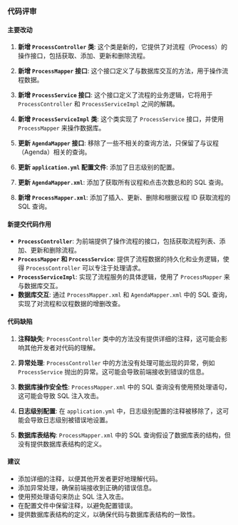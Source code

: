 ### 代码评审

#### 主要改动

1. **新增 `ProcessController` 类**: 这个类是新的，它提供了对流程（Process）的操作接口，包括获取、添加、更新和删除流程。

2. **新增 `ProcessMapper` 接口**: 这个接口定义了与数据库交互的方法，用于操作流程数据。

3. **新增 `ProcessService` 接口**: 这个接口定义了流程的业务逻辑，它将用于 `ProcessController` 和 `ProcessServiceImpl` 之间的解耦。

4. **新增 `ProcessServiceImpl` 类**: 这个类实现了 `ProcessService` 接口，并使用 `ProcessMapper` 来操作数据库。

5. **更新 `AgendaMapper` 接口**: 移除了一些不相关的查询方法，只保留了与议程（Agenda）相关的查询。

6. **更新 `application.yml` 配置文件**: 添加了日志级别的配置。

7. **更新 `AgendaMapper.xml`**: 添加了获取所有议程和点击次数总和的 SQL 查询。

8. **新增 `ProcessMapper.xml`**: 添加了插入、更新、删除和根据议程 ID 获取流程的 SQL 查询。

#### 新提交代码作用

- **`ProcessController`**: 为前端提供了操作流程的接口，包括获取流程列表、添加、更新和删除流程。
- **`ProcessMapper` 和 `ProcessService`**: 提供了流程数据的持久化和业务逻辑，使得 `ProcessController` 可以专注于处理请求。
- **`ProcessServiceImpl`**: 实现了流程服务的具体逻辑，使用了 `ProcessMapper` 来与数据库交互。
- **数据库交互**: 通过 `ProcessMapper.xml` 和 `AgendaMapper.xml` 中的 SQL 查询，实现了对流程和议程数据的增删改查。

#### 代码缺陷

1. **注释缺失**: `ProcessController` 类中的方法没有提供详细的注释，这可能会影响其他开发者对代码的理解。

2. **异常处理**: `ProcessController` 中的方法没有处理可能出现的异常，例如 `ProcessService` 抛出的异常。这可能会导致前端接收到错误的信息。

3. **数据库操作安全性**: `ProcessMapper.xml` 中的 SQL 查询没有使用预处理语句，这可能会导致 SQL 注入攻击。

4. **日志级别配置**: 在 `application.yml` 中，日志级别配置的注释被移除了，这可能会导致日志级别被错误地设置。

5. **数据库表结构**: `ProcessMapper.xml` 中的 SQL 查询假设了数据库表的结构，但没有提供数据库表结构的定义。

#### 建议

- 添加详细的注释，以便其他开发者更好地理解代码。
- 添加异常处理，确保前端接收到正确的错误信息。
- 使用预处理语句来防止 SQL 注入攻击。
- 在配置文件中保留注释，以避免配置错误。
- 提供数据库表结构的定义，以确保代码与数据库表结构的一致性。